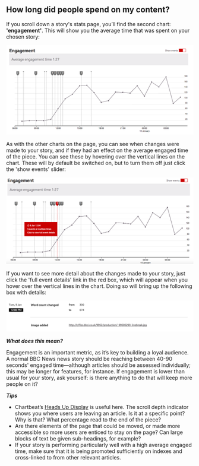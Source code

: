 ## How long did people spend on my content?
If you scroll down a story's stats page, you’ll find the second chart: **'engagement'**. This will show you the average time that was spent on your chosen story:
 
 
![The average time readers spent on your story](../images/Screen%20Shot%202018-01-15%20at%2017.21.03.png "Average time spent, engagement")

As with the other charts on the page, you can see when changes were made to your story, and if they had an effect on the average engaged time of the piece. You can see these by hovering over the vertical lines on the chart. These will by default be switched on, but to turn them off just click the 'show events' slider:


![Seeing when changes were made to your story](../images/Screen%20Shot%202018-01-15%20at%2017.22.49.png? "Making changes to your story")


If you want to see more detail about the changes made to your story, just click the 'full event details' link in the red box, which will appear when you hover over the vertical lines in the chart. Doing so will bring up the following box with details:

![More detail on changes made to your story](../images/Screen%20Shot%202018-01-15%20at%2017.22.59.png? "Detail on changes made to your story" )

 **_What does this mean?_**
 
Engagement is an important metric, as it’s key to building a loyal audience. A normal BBC News news story should be reaching between 40-90 seconds' engaged time—although articles should be assessed individually; this may be longer for features, for instance. If engagement is lower than usual for your story, ask yourself: is there anything to do that will keep more people on it? 

**_Tips_** 
 
* Chartbeat’s [Heads Up Display](https://chartbeat.zendesk.com/hc/en-us/articles/209707967-How-to-install-the-Heads-Up-Display) is useful here. The scroll depth indicator shows you where users are leaving an article. Is it at a specific point? Why is that? What percentage read to the end of the piece?
* Are there elements of the page that could be moved, or made more accessible so more users are enticed to stay on the page? Can large blocks of text be given sub-headings, for example?
* If your story is performing particularly well with a high average engaged time, make sure that it is being promoted sufficiently on indexes and cross-linked to from other relevant articles. 
 
